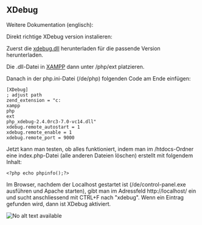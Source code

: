 ## XDebug



Weitere Dokumentation (englisch):


[](https://gist.github.com/odan/1abe76d373a9cbb15bed)


Direkt richtige XDebug version instalieren:


[](https://xdebug.org/wizard.php)



Zuerst die [xdebug.dll](https://xdebug.org/download.php) herunterladen für die passende Version herunterladen.


Die .dll-Datei in [XAMPP](/de/installationen/xampp) dann unter /php/ext platzieren.


Danach in der php.ini-Datei (/de/php) folgenden Code am Ende einfügen:
```
[XDebug]
; adjust path
zend_extension = "c:
xampp
php
ext
php_xdebug-2.4.0rc3-7.0-vc14.dll"
xdebug.remote_autostart = 1
xdebug.remote_enable = 1
xdebug.remote_port = 9000
```
Jetzt kann man testen, ob alles funktioniert, indem man im /htdocs-Ordner eine index.php-Datei (alle anderen Dateien löschen) erstellt mit folgendem Inhalt:
```
<?php echo phpinfo();?>
```
Im Browser, nachdem der Localhost gestartet ist (/de/control-panel.exe ausführen und Apache starten), gibt man im Adressfeld http://localhost/ ein und sucht anschliessend mit CTRL+F nach "xdebug". Wenn ein Eintrag gefunden wird, dann ist XDebug aktiviert.





![No alt text available](/de/installationen/xdebug-phpinfo-transparent.png)
